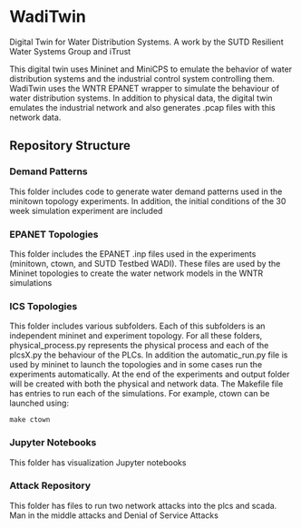# WadiTwin
Digital Twin for Water Distribution Systems. A work by the SUTD Resilient Water Systems Group and iTrust

This digital twin uses Mininet and MiniCPS to emulate the behavior of water distribution systems and the industrial control system controlling them. WadiTwin uses the WNTR EPANET wrapper to simulate the behaviour of water distribution systems. In addition to physical data, the digital twin emulates the industrial network and also generates .pcap files with this network data.
 
## Repository Structure

### Demand Patterns
This folder includes code to generate water demand patterns used in the minitown topology experiments. In addition, the initial conditions of the 30 week simulation experiment are included

### EPANET Topologies
This folder includes the EPANET .inp files used in the experiments (minitown, ctown, and SUTD Testbed WADI). These files are used by the Mininet topologies to create the water network models in the WNTR simulations

### ICS Topologies
This folder includes various subfolders. Each of this subfolders is an independent mininet and experiment topology. For all these folders, physical_process.py represents the physical process and each of the plcsX.py the behaviour of the PLCs. In addition the automatic_run.py file is used by mininet to launch the topologies and in some cases run the experiments automatically. At the end of the experiments and output folder will be created with both the physical and network data. 
The Makefile file has entries to run each of the simulations. For example, ctown can be launched using:

```make ctown```

### Jupyter Notebooks
This folder has visualization Jupyter notebooks

### Attack Repository
This folder has files to run two network attacks into the plcs and scada. Man in the middle attacks and Denial of Service Attacks
